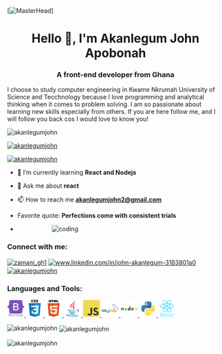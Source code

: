 
[![MasterHead](https://camo.githubusercontent.com/ba9f3bd30647e352a3f5e1e45eb45c6ec7bad6155cd16aaedf4a426738da0ca5/68747470733a2f2f696e646f616e616c79746963612e636f6d2f7374617469632f696d616765732f62616e6e6572722e676966)]

 


<h1 align="center">Hello 👋, I'm Akanlegum John Apobonah</h1>
<h3 align="center">A front-end developer from Ghana </h3>
<p> I choose to study computer engineering in Kwame Nkrumah University of Science and Tecchnology because I love programming and analytical thinking when it comes to problem solving. I am so passionate about learning new skills especially from others. If you are here follow me, and I will follow you back cos I would love to know you!   </p>





<p align="left"> <img src="https://komarev.com/ghpvc/?username=akanlegumjohn&label=Profile%20views&color=0e75b6&style=flat" alt="akanlegumjohn" /> </p>

<p align="left"> <a href="https://github.com/ryo-ma/github-profile-trophy"><img src="https://github-profile-trophy.vercel.app/?username=akanlegumjohn" alt="akanlegumjohn" /></a> </p>

<p align="left"> <a href="https://twitter.com/akanlegumjohn" target="blank"><img src="https://img.shields.io/twitter/follow/akanlegumjohn?logo=twitter&style=for-the-badge" alt="akanlegumjohn" /></a> </p>

- 🌱 I’m currently learning **React and Nodejs**

- 💬 Ask me about **react**

- 📫 How to reach me **akanlegumjohn2@gmail.com**

- Favorite quote: **Perfections come with consistent trials**
-  <img align = 'right' width = '400' alt='coding' src = 'https://camo.githubusercontent.com/c1dcb74cc1c1835b1d716f5051499a2814c683c806b15f04b0eba492863703e9/68747470733a2f2f63646e2e6472696262626c652e636f6d2f75736572732f3733303730332f73637265656e73686f74732f363538313234332f6176656e746f2e676966' />

<h3 align="left">Connect with me:</h3>
<p align="left">
<a href="https://twitter.com/zamani_gh1" target="blank"><img align="center" src="https://raw.githubusercontent.com/rahuldkjain/github-profile-readme-generator/master/src/images/icons/Social/twitter.svg" alt="zamani_gh1" height="30" width="40" /></a>
<a href="https://www.linkedin.com/in/john-akanlegum-3183801a0/" target="blank"><img align="center" src="https://raw.githubusercontent.com/rahuldkjain/github-profile-readme-generator/master/src/images/icons/Social/linked-in-alt.svg" alt="www.linkedin.com/in/john-akanlegum-3183801a0" height="30" width="40" /></a>
<a href="https://stackoverflow.com/users/akanlegumjohn" target="blank"><img align="center" src="https://raw.githubusercontent.com/rahuldkjain/github-profile-readme-generator/master/src/images/icons/Social/stack-overflow.svg" alt="akanlegumjohn" height="30" width="40" /></a>
</p>

<h3 align="left">Languages and Tools:</h3>
<p align="left"> <a href="https://getbootstrap.com" target="_blank" rel="noreferrer"> <img src="https://raw.githubusercontent.com/devicons/devicon/master/icons/bootstrap/bootstrap-plain-wordmark.svg" alt="bootstrap" width="40" height="40"/> </a> <a href="https://www.w3schools.com/css/" target="_blank" rel="noreferrer"> <img src="https://raw.githubusercontent.com/devicons/devicon/master/icons/css3/css3-original-wordmark.svg" alt="css3" width="40" height="40"/> </a> <a href="https://www.w3.org/html/" target="_blank" rel="noreferrer"> <img src="https://raw.githubusercontent.com/devicons/devicon/master/icons/html5/html5-original-wordmark.svg" alt="html5" width="40" height="40"/> </a> <a href="https://www.java.com" target="_blank" rel="noreferrer"> <img src="https://raw.githubusercontent.com/devicons/devicon/master/icons/java/java-original.svg" alt="java" width="40" height="40"/> </a> <a href="https://developer.mozilla.org/en-US/docs/Web/JavaScript" target="_blank" rel="noreferrer"> <img src="https://raw.githubusercontent.com/devicons/devicon/master/icons/javascript/javascript-original.svg" alt="javascript" width="40" height="40"/> </a> <a href="https://www.mysql.com/" target="_blank" rel="noreferrer"> <img src="https://raw.githubusercontent.com/devicons/devicon/master/icons/mysql/mysql-original-wordmark.svg" alt="mysql" width="40" height="40"/> </a> <a href="https://nodejs.org" target="_blank" rel="noreferrer"> <img src="https://raw.githubusercontent.com/devicons/devicon/master/icons/nodejs/nodejs-original-wordmark.svg" alt="nodejs" width="40" height="40"/> </a> <a href="https://www.python.org" target="_blank" rel="noreferrer"> <img src="https://raw.githubusercontent.com/devicons/devicon/master/icons/python/python-original.svg" alt="python" width="40" height="40"/> </a> <a href="https://reactjs.org/" target="_blank" rel="noreferrer"> <img src="https://raw.githubusercontent.com/devicons/devicon/master/icons/react/react-original-wordmark.svg" alt="react" width="40" height="40"/> </a> </p>

<p><img align="left" src="https://github-readme-stats.vercel.app/api/top-langs?username=akanlegumjohn&show_icons=true&locale=en&layout=compact" alt="akanlegumjohn" /></p>

<p>&nbsp;<img align="center" src="https://github-readme-stats.vercel.app/api?username=akanlegumjohn&show_icons=true&locale=en" alt="akanlegumjohn" /></p>

<p><img align="center" src="https://github-readme-streak-stats.herokuapp.com/?user=akanlegumjohn&" alt="akanlegumjohn" /></p>
